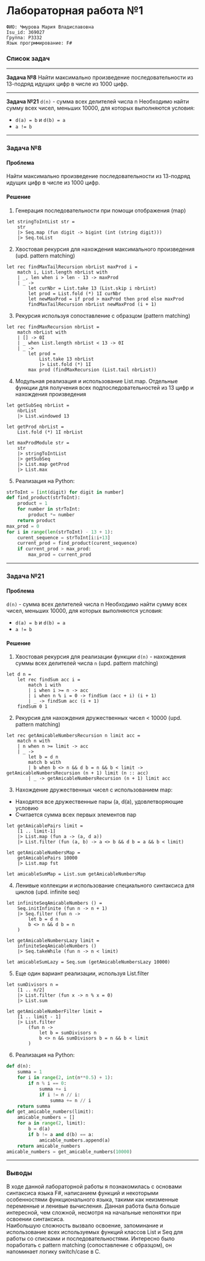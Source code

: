 # Лабораторная работа №1

`ФИО: Чмурова Мария Владиславовна` <br />
`Isu_id: 369027` <br />
`Группа: P3332` <br />
`Язык прогрммирование: F#` <br />

### Список задач 
---
**Задача №8** 
Найти максимально произведение последовательности из 13-подряд идущих цифр в числе из 1000 цифр. 

---
**Задача №21**
`d(n)` - сумма всех делителей числа n 
Необходимо найти сумму всех чисел, меньших 10000, для которых выполняются условия: 
- `d(a) = b` и `d(b) = a`
- `a != b`
 
---
### Задача №8

#### Проблема 

Найти максимально произведение последовательности из 13-подряд идущих цифр в числе из 1000 цифр. 

#### Решение 

1. Генерация последовательности при помощи отображения (map)

```F#
let stringToIntList str = 
    str
    |> Seq.map (fun digit -> bigint (int (string digit)))
    |> Seq.toList
```

2. Хвостовая рекурсия для нахождения максимального произведения (upd. pattern matching)

```F#
let rec findMaxTailRecursion nbrList maxProd i =
    match i, List.length nbrList with
    | _, len when i > len - 13 -> maxProd
    | _ ->
        let curNbr = List.take 13 (List.skip i nbrList)
        let prod = List.fold (*) 1I curNbr
        let newMaxProd = if prod > maxProd then prod else maxProd
        findMaxTailRecursion nbrList newMaxProd (i + 1)
```

3.  Рекурсия используя сопоставление с образцом (pattern matching)

```F#
let rec findMaxRecursion nbrList = 
    match nbrList with
    | [] -> 0I
    | _ when List.length nbrList < 13 -> 0I
    | _ -> 
        let prod = 
            List.take 13 nbrList 
            |> List.fold (*) 1I 
        max prod (findMaxRecursion (List.tail nbrList))
```

4. Модульная реализация и использование List.map. Отдельные функции для получения всех подпоследовательностей из 13 цифр и нахождения произведения

```F#
let getSubSeq nbrList = 
    nbrList
    |> List.windowed 13

let getProd nbrList =
    List.fold (*) 1I nbrList

let maxProdModule str = 
    str
    |> stringToIntList
    |> getSubSeq
    |> List.map getProd
    |> List.max
```

5. Реализация на Python:

```Python
strToInt = [int(digit) for digit in number]
def find_product(strToInt):
    product = 1
    for number in strToInt:
        product *= number
    return product
max_prod = 0
for i in range(len(strToInt) - 13 + 1):
    curent_sequence = strToInt[i:i+13]
    current_prod = find_product(curent_sequence)
    if current_prod > max_prod:
        max_prod = current_prod
```

--- 
### Задача №21

#### Проблема 

`d(n)` - сумма всех делителей числа n 
Необходимо найти сумму всех чисел, меньших 10000, для которых выполняются условия: 
- `d(a) = b` и `d(b) = a`
- `a != b`

#### Решение

1. Хвостовая рекурсия для реализации функции `d(n)` - нахождения суммы всех делителей числа `n` (upd. pattern matching)

```F#
let d n =
    let rec findSum acc i =
        match i with
        | i when i >= n -> acc
        | i when n % i = 0 -> findSum (acc + i) (i + 1)
        | _ -> findSum acc (i + 1)
    findSum 0 1
```

2. Рекурсия для нахождения дружественных чисел < 10000 (upd. pattern matching)

```F#
let rec getAmicableNumbersRecursion n limit acc =
    match n with
    | n when n >= limit -> acc
    | _ ->
        let b = d n
        match b with
        | b when b <> n && d b = n && b < limit -> getAmicableNumbersRecursion (n + 1) limit (n :: acc)
        | _ -> getAmicableNumbersRecursion (n + 1) limit acc
```

3. Нахождение дружественных чисел с использованием map:
- Находятся все дружественные пары (a, d(a), удовлетворяющие условию
- Считается сумма  всех первых элементов пар

```F#
let getAmicablePairs limit =
    [1 .. limit-1]
    |> List.map (fun a -> (a, d a))
    |> List.filter (fun (a, b) -> a <> b && d b = a && b < limit)

let getAmicableNumbersMap = 
    getAmicablePairs 10000
    |> List.map fst

let amicableSumMap = List.sum getAmicableNumbersMap
```

4. Ленивые коллекции и использование специального синтаксиса для циклов (upd. infinite seq)

```F#
let infiniteSeqAmicableNumbers () =
    Seq.initInfinite (fun n -> n + 1) 
    |> Seq.filter (fun n -> 
        let b = d n
        b <> n && d b = n 
    )

let getAmicableNumbersLazy limit =
    infiniteSeqAmicableNumbers ()
    |> Seq.takeWhile (fun n -> n < limit) 

let amicableSumLazy = Seq.sum (getAmicableNumbersLazy 10000)
```

5. Еще один вариант реализации, используя List.filter

```F#
let sumDivisors n =
    [1 .. n/2]
    |> List.filter (fun x -> n % x = 0)
    |> List.sum

let getAmicableNumberFilter limit =
    [1 .. limit - 1]
    |> List.filter 
        (fun n -> 
            let b = sumDivisors n
            b <> n && sumDivisors b = n && b < limit
        )
```

6. Реализация на Python:

```Python
def d(n):
    summa = 1 
    for i in range(2, int(n**0.5) + 1):
        if n % i == 0:
            summa += i
            if i != n // i:  
                summa += n // i
    return summa
def get_amicable_numbers(limit):
    amicable_numbers = []
    for a in range(2, limit):
        b = d(a)
        if b != a and d(b) == a:
            amicable_numbers.append(a)
    return amicable_numbers
amicable_numbers = get_amicable_numbers(10000)
```

---
### Выводы

В ходе данной лабораторной работы я познакомилась с основами синтаксиса языка F#, написанием функций и некоторыми особенностями функционального языка, такими как неизменные переменные и ленивые вычисления. Данная работа была больше интересной, чем сложной, несмотря на начальные непонятки при освоении синтаксиса.  
Наибольшую сложность вызвало освоение, запоминание и использование всех используемых функций классов List и Seq для работы со списками и последовательностями. Интересно было поработать с pattern matching (сопоставление с образцом), он напоминает логику switch/case в C.
